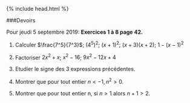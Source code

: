 {% include head.html %}

###Devoirs 

Pour jeudi 5 septembre 2019: **Exercices 1 à 8 page 42.**

1. Calculer $\frac{7^5}{7^3}$;       $(4^5)^2$;      $(x+1)^2$;      $(x+3)(x+2)$;        $1-(x-1)^2$

2. Factoriser  $2x^2+x$;        $x^2-16$;       $9x^2-12x+4$

3. Etudier le signe des 3 expressions précédentes.

4. Montrer que pour tout entier $n <-1, n^2 >0$.

5. Montrer que pour tout entier n, si $n>1$ alors $n+1>2$.

